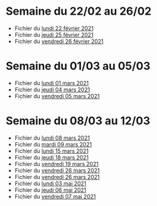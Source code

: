 # Semaine du 22/02 au 26/02

- Fichier du [lundi 22 février 2021](./4eme6/2021-02-22_4eme6.pdf)
- Fichier du [jeudi 25 février 2021](./4eme6/2021-02-25_4eme6.pdf)
- Fichier du [vendredi 26 février 2021](./4eme6/2021-02-26_4eme6.pdf)

# Semaine du 01/03 au 05/03

- Fichier du [lundi 01 mars 2021](./4eme6/2021-03-01_4eme6.pdf)
- Fichier du [jeudi 04 mars 2021](./4eme6/2021-03-04_4eme6.pdf)
- Fichier du [vendredi 05 mars 2021](./4eme6/2021-03-05_4eme6.pdf)

# Semaine du 08/03 au 12/03 

- Fichier du [lundi 08 mars 2021](./4eme6/2021-03-08_4eme6.pdf)
- Fichier du [mardi 09 mars 2021](./4eme6/2021-03-09_4eme6.pdf)
- Fichier du [lundi 15 mars 2021](./4eme6/2021-03-15_4eme6.pdf)
- Fichier du [jeudi 18 mars 2021](./4eme6/2021-03-18_4eme6.pdf)
- Fichier du [vendredi 19 mars 2021](./4eme6/2021-03-19_4eme6.pdf)
- Fichier du [vendredi 26 mars 2021](./4eme6/2021-03-26_4eme6.pdf)
- Fichier du [vendredi 26 mars 2021](./4eme6/2021-03-26_4eme6.pdf)
- Fichier du [lundi 03 mai 2021](./4eme6/2021-05-03_4eme6.pdf)
- Fichier du [jeudi 06 mai 2021](./4eme6/2021-05-06_4eme6.pdf)
- Fichier du [vendredi 07 mai 2021](./4eme6/2021-05-07_4eme6.pdf)
